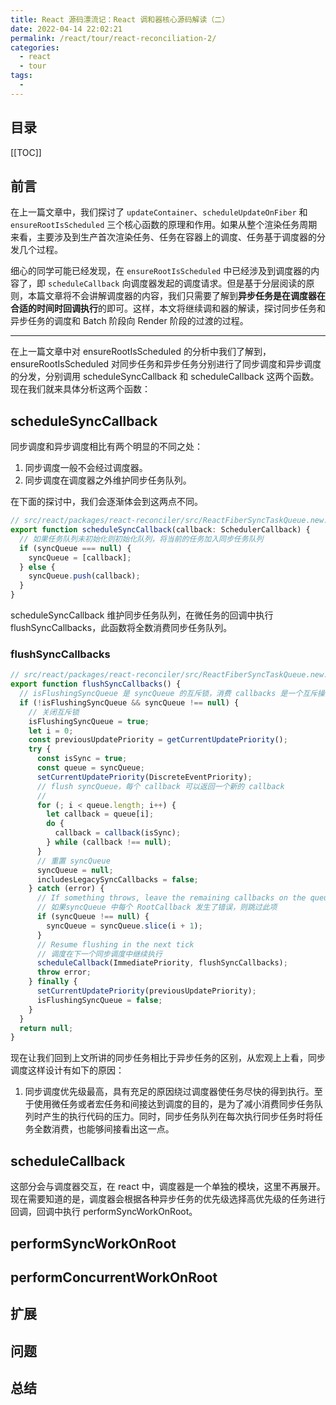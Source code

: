 ```yaml
---
title: React 源码漂流记：React 调和器核心源码解读（二）
date: 2022-04-14 22:02:21
permalink: /react/tour/react-reconciliation-2/
categories:
  - react
  - tour
tags:
  - 
---
```


<Badges :content="[{type: 'tip', text: 'React17'}, {type: 'tip', text: '精简'}]" />

<TimeToRead />

## 目录

[[TOC]]

## 前言

在上一篇文章中，我们探讨了 `updateContainer`、`scheduleUpdateOnFiber` 和 `ensureRootIsScheduled` 三个核心函数的原理和作用。如果从整个渲染任务周期来看，主要涉及到生产首次渲染任务、任务在容器上的调度、任务基于调度器的分发几个过程。

细心的同学可能已经发现，在 `ensureRootIsScheduled` 中已经涉及到调度器的内容了，即 `scheduleCallback` 向调度器发起的调度请求。但是基于分层阅读的原则，本篇文章将不会讲解调度器的内容，我们只需要了解到**异步任务是在调度器在合适的时间时回调执行**的即可。这样，本文将继续调和器的解读，探讨同步任务和异步任务的调度和 Batch 阶段向 Render 阶段的过渡的过程。

------

在上一篇文章中对 ensureRootIsScheduled 的分析中我们了解到，ensureRootIsScheduled 对同步任务和异步任务分别进行了同步调度和异步调度的分发，分别调用 scheduleSyncCallback 和 scheduleCallback 这两个函数。现在我们就来具体分析这两个函数：

## scheduleSyncCallback

同步调度和异步调度相比有两个明显的不同之处：

1. 同步调度一般不会经过调度器。
2. 同步调度在调度器之外维护同步任务队列。

在下面的探讨中，我们会逐渐体会到这两点不同。

```js
// src/react/packages/react-reconciler/src/ReactFiberSyncTaskQueue.new.js
export function scheduleSyncCallback(callback: SchedulerCallback) {
  // 如果任务队列未初始化则初始化队列，将当前的任务加入同步任务队列
  if (syncQueue === null) {
    syncQueue = [callback];
  } else {
    syncQueue.push(callback);
  }
}
```

scheduleSyncCallback 维护同步任务队列，在微任务的回调中执行 flushSyncCallbacks，此函数将全数消费同步任务队列。

### flushSyncCallbacks

```js
// src/react/packages/react-reconciler/src/ReactFiberSyncTaskQueue.new.js
export function flushSyncCallbacks() {
  // isFlushingSyncQueue 是 syncQueue 的互斥锁，消费 callbacks 是一个互斥操作
  if (!isFlushingSyncQueue && syncQueue !== null) {
    // 关闭互斥锁
    isFlushingSyncQueue = true;
    let i = 0;
    const previousUpdatePriority = getCurrentUpdatePriority();
    try {
      const isSync = true;
      const queue = syncQueue;
      setCurrentUpdatePriority(DiscreteEventPriority);
      // flush syncQueue，每个 callback 可以返回一个新的 callback
      // 
      for (; i < queue.length; i++) {
        let callback = queue[i];
        do {
          callback = callback(isSync);
        } while (callback !== null);
      }
      // 重置 syncQueue
      syncQueue = null;
      includesLegacySyncCallbacks = false;
    } catch (error) {
      // If something throws, leave the remaining callbacks on the queue.
      // 如果syncQueue 中每个 RootCallback 发生了错误，则跳过此项
      if (syncQueue !== null) {
        syncQueue = syncQueue.slice(i + 1);
      }
      // Resume flushing in the next tick
      // 调度在下一个同步调度中继续执行
      scheduleCallback(ImmediatePriority, flushSyncCallbacks);
      throw error;
    } finally {
      setCurrentUpdatePriority(previousUpdatePriority);
      isFlushingSyncQueue = false;
    }
  }
  return null;
}
```

现在让我们回到上文所讲的同步任务相比于异步任务的区别，从宏观上上看，同步调度这样设计有如下的原因：

1. 同步调度优先级最高，具有充足的原因绕过调度器使任务尽快的得到执行。至于使用微任务或者宏任务和间接达到调度的目的，是为了减小消费同步任务队列时产生的执行代码的压力。同时，同步任务队列在每次执行同步任务时将任务全数消费，也能够间接看出这一点。


## scheduleCallback

这部分会与调度器交互，在 react 中，调度器是一个单独的模块，这里不再展开。现在需要知道的是，调度器会根据各种异步任务的优先级选择高优先级的任务进行回调，回调中执行 performSyncWorkOnRoot。

## performSyncWorkOnRoot

## performConcurrentWorkOnRoot

## 扩展

## 问题

## 总结
